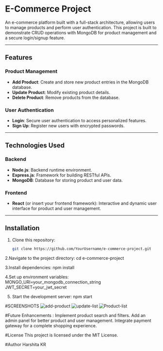 # E-Commerce Project

An e-commerce platform built with a full-stack architecture, allowing users to manage products and perform user authentication. This project is built to demonstrate CRUD operations with MongoDB for product management and a secure login/signup feature.

---

## Features

### Product Management
- **Add Product**: Create and store new product entries in the MongoDB database.
- **Update Product**: Modify existing product details.
- **Delete Product**: Remove products from the database.

### User Authentication
- **Login**: Secure user authentication to access personalized features.
- **Sign Up**: Register new users with encrypted passwords.

---

## Technologies Used

### Backend
- **Node.js**: Backend runtime environment.
- **Express.js**: Framework for building RESTful APIs.
- **MongoDB**: Database for storing product and user data.

### Frontend
- **React** (or insert your frontend framework): Interactive and dynamic user interface for product and user management.

---

## Installation

1. Clone this repository:
   ```bash
   git clone https://github.com/YourUsername/e-commerce-project.git
2.Navigate to the project directory:
   cd e-commerce-project
   
3.Install dependencies:
     npm install

4.Set up environment variables:
MONGO_URI=your_mongodb_connection_string
JWT_SECRET=your_jwt_secret

5. Start the development server:
    npm start



#SCREENSHOTS
![add-product](https://github.com/user-attachments/assets/6d3b811f-a66c-4000-92ff-c6431f52d769)
![update-list](https://github.com/user-attachments/assets/a5f3ee74-a010-410c-9929-5a0f4f1422fe)
![Product-list](https://github.com/user-attachments/assets/e18ac12e-22a4-424c-aa06-04b23c64c4ca)


#Future Enhancements :
Implement product search and filters.
Add an admin panel for better product and user management.
Integrate payment gateway for a complete shopping experience.


#License
This project is licensed under the MIT License.

#Author
Harshita KR









